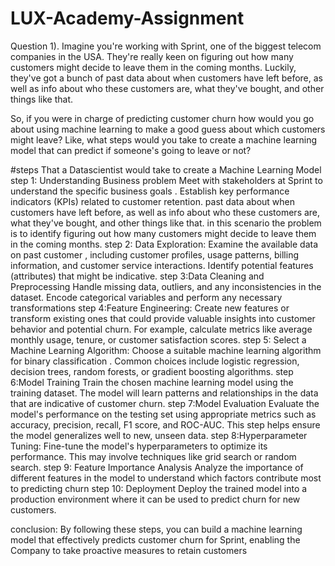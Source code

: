 # LUX-Academy-Assignment

Question 1). Imagine you're working with Sprint, one of the biggest telecom companies in the USA. They're really keen on figuring out how many customers might decide to leave them in the coming months. Luckily, they've got a bunch of past data about when customers have left before, as well as info about who these customers are, what they've bought, and other things like that.

So, if you were in charge of predicting customer churn how would you go about using machine learning to make a good guess about which customers might leave? Like, what steps would you take to create a machine learning model that can predict if someone's going to leave or not?

#steps That a Datascientist would take to create a Machine Learning Model 
step 1: Understanding Business problem
    Meet with stakeholders at Sprint to understand the specific business goals . Establish key performance indicators (KPIs) related to customer retention.
    past data about when customers have left before, as well as info about who these customers are, what they've bought, and other things like that.
    in this scenario the problem  is to identify figuring out how many customers might decide to leave them in the coming months.
step 2: Data Exploration:
    Examine the available data on past customer , including customer profiles, usage patterns, 
    billing information, and customer service interactions. Identify potential features (attributes) that might be indicative.
step 3:Data Cleaning and Preprocessing
     Handle missing data, outliers, and any inconsistencies in the dataset.
     Encode categorical variables and perform any necessary transformations
step 4:Feature Engineering:
    Create new features or transform existing ones that could provide valuable insights into customer 
    behavior and potential churn. For example, calculate metrics like average monthly usage, tenure, or customer satisfaction scores.
step 5: Select a Machine Learning Algorithm:
   Choose a suitable machine learning algorithm for binary classification .
  Common choices include logistic regression, decision trees, random forests, or gradient boosting algorithms.
step 6:Model Training
   Train the chosen machine learning model using the training dataset. 
   The model will learn patterns and relationships in the data that are indicative of customer churn.
step 7:Model Evaluation
  Evaluate the model's performance on the testing set using appropriate metrics such as accuracy, 
  precision, recall, F1 score, and ROC-AUC. This step helps ensure the model generalizes well to new, unseen data.
step 8:Hyperparameter Tuning:
  Fine-tune the model's hyperparameters to optimize its performance. 
  This may involve techniques like grid search or random search.
step 9: Feature Importance Analysis
    Analyze the importance of different features in
    the model to understand which factors contribute most to predicting churn
step 10: Deployment
     Deploy the trained model into a production environment where it can be used to predict churn for new customers.

conclusion:
  By following these steps, you can build a machine learning model that effectively 
  predicts customer churn for Sprint, enabling the Company to take proactive measures to retain customers
















  
